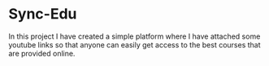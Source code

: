 # Sync-Edu
In this project I have created a simple platform where I  have attached some youtube links so that anyone can easily get access to the best courses that are provided online.

